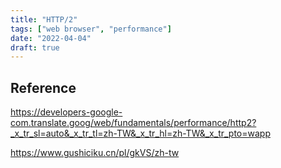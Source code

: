 ```yaml
---
title: "HTTP/2"
tags: ["web browser", "performance"]
date: "2022-04-04"
draft: true
---
```


## Reference

https://developers-google-com.translate.goog/web/fundamentals/performance/http2?_x_tr_sl=auto&_x_tr_tl=zh-TW&_x_tr_hl=zh-TW&_x_tr_pto=wapp

https://www.gushiciku.cn/pl/gkVS/zh-tw